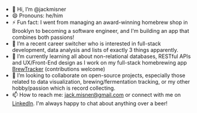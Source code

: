 - 👋 Hi, I’m @jackmisner
- 😄 Pronouns: he/him
- ⚡ Fun fact: I went from managing an award-winning homebrew shop in Brooklyn to becoming a software engineer, and I'm building an app that combines both passions!
- 👀 I’m a recent career switcher who is interested in full-stack development, data analysis and lists of exactly 3 things apparently. 
- 🌱 I’m currently learning all about non-relational databases, RESTful APIs and UX/Front-End design as I work on my full-stack homebrewing app [BrewTracker](https://www.github.com/jackmisner/brewtracker) (contributions welcome)
- 💞️ I’m looking to collaborate on open-source projects, especially those related to data visualization, brewing/fermentation tracking, or my other hobby/passion which is record collecting.
- 📫 How to reach me: jack.misner@gmail.com or connect with me on [LinkedIn](https://www.linkedin.com/in/jack-d-misner/). I'm always happy to chat about anything over a beer!

<!---
jackmisner/jackmisner is a ✨ special ✨ repository because its `README.md` (this file) appears on your GitHub profile.
You can click the Preview link to take a look at your changes.
--->
